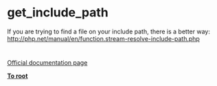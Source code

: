 # get_include_path



If you are trying to find a file on your include path, there is a better way: http://php.net/manual/en/function.stream-resolve-include-path.php  

#

[Official documentation page](https://www.php.net/manual/en/function.get-include-path.php)

**[To root](/README.md)**
